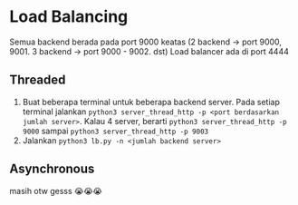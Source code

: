 # Load Balancing

Semua backend berada pada port 9000 keatas (2 backend -> port 9000, 9001. 3 backend -> port 9000 - 9002. dst)
Load balancer ada di port 4444

## Threaded

1. Buat beberapa terminal untuk beberapa backend server. Pada setiap terminal jalankan `python3 server_thread_http -p <port berdasarkan jumlah server>`. Kalau 4 server, berarti `python3 server_thread_http -p 9000` sampai `python3 server_thread_http -p 9003`
2. Jalankan `python3 lb.py -n <jumlah backend server>`


## Asynchronous

masih otw gesss 😭😭😭
